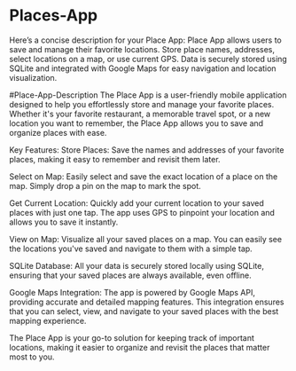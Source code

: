 # Places-App
 Here’s a concise description for your Place App:  Place App allows users to save and manage their favorite locations. Store place names, addresses, select locations on a map, or use current GPS. Data is securely stored using SQLite and integrated with Google Maps for easy navigation and location visualization.


#Place-App-Description
The Place App is a user-friendly mobile application designed to help you effortlessly store and manage your favorite places. Whether it's your favorite restaurant, a memorable travel spot, or a new location you want to remember, the Place App allows you to save and organize places with ease.

Key Features:
Store Places: Save the names and addresses of your favorite places, making it easy to remember and revisit them later.

Select on Map: Easily select and save the exact location of a place on the map. Simply drop a pin on the map to mark the spot.

Get Current Location: Quickly add your current location to your saved places with just one tap. The app uses GPS to pinpoint your location and allows you to save it instantly.

View on Map: Visualize all your saved places on a map. You can easily see the locations you've saved and navigate to them with a simple tap.

SQLite Database: All your data is securely stored locally using SQLite, ensuring that your saved places are always available, even offline.

Google Maps Integration: The app is powered by Google Maps API, providing accurate and detailed mapping features. This integration ensures that you can select, view, and navigate to your saved places with the best mapping experience.

The Place App is your go-to solution for keeping track of important locations, making it easier to organize and revisit the places that matter most to you.
